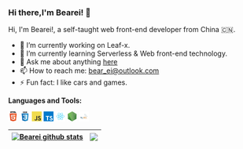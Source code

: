### Hi there,I'm Bearei! 👋

Hi, I'm Bearei!, a self-taught web front-end developer from China 🇨🇳.

- 🔭 I’m currently working on Leaf-x.
- 🌱 I’m currently learning Serverless & Web front-end technology.
- 💬 Ask me about anything [here](https://github.com/bear-ei/bearei/issues)
- 📫 How to reach me: bear_ei@outlook.com
- ⚡ Fun fact: I like cars and games.

**Languages and Tools:**

<code><img height="20" src="https://raw.githubusercontent.com/github/explore/80688e429a7d4ef2fca1e82350fe8e3517d3494d/topics/html/html.png"></code>
<code><img height="20" src="https://raw.githubusercontent.com/github/explore/80688e429a7d4ef2fca1e82350fe8e3517d3494d/topics/css/css.png"></code>
<code><img height="20" src="https://raw.githubusercontent.com/github/explore/80688e429a7d4ef2fca1e82350fe8e3517d3494d/topics/javascript/javascript.png"></code>
<code><img height="20" src="https://raw.githubusercontent.com/github/explore/80688e429a7d4ef2fca1e82350fe8e3517d3494d/topics/typescript/typescript.png"></code>
<code><img height="20" src="https://raw.githubusercontent.com/github/explore/80688e429a7d4ef2fca1e82350fe8e3517d3494d/topics/react/react.png"></code>
<code><img height="20" src="https://raw.githubusercontent.com/github/explore/80688e429a7d4ef2fca1e82350fe8e3517d3494d/topics/nodejs/nodejs.png"></code> 
<code><img height="20" src="https://raw.githubusercontent.com/github/explore/80688e429a7d4ef2fca1e82350fe8e3517d3494d/topics/mysql/mysql.png"></code> 

|<a href="https://github.com/bear-ei"><img align="center" src="https://github-readme-stats.vercel.app/api?username=bear-ei&show_icons=true&hide_border=true" alt="Bearei github stats" /></a> | <a href="https://github.com/bear-ei"><img align="center" src="https://github-readme-stats.vercel.app/api/top-langs/?username=bear-ei&layout=compact&t&hide_border=true" /></a> |
| ------------- | ------------- |
